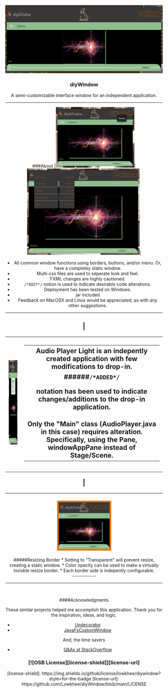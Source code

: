 <div align="center">
    <img src="https://raw.githubusercontent.com/Lowkhee/diyWindow/master/screenshots/titleWide.png"  width="720" height="217">

  <h3 align="center">diyWindow</h3>

  <p align="center">
    A semi-customizable interface window for an independent application. 
    <br />

------------


###About
|<img src="https://raw.githubusercontent.com/Lowkhee/diyWindow/master/screenshots/buttonTooltip.png"  width="251" height="193">|<img src="https://raw.githubusercontent.com/Lowkhee/diyWindow/master/screenshots/menubuttonoptions.png"  width="360" height="275">|

* All common window functions using borders, buttons, and/or menu. Or, have a completey static window.
* Multi-css files are used to seperate look and feel. 
* FXML changes are highly cautioned.
* `/*EDIT*/` notion is used to indicate desirable code alterations.
* Deployment has been tested on Windows.
* jar included
* Feedback on MacOSX and Linux would be appreciated, as with any other suggestions.

------------


|<table> <tr><th><img src="https://raw.githubusercontent.com/Lowkhee/diyWindow/master/screenshots/insideApp.png"  width="165" height="269"></th><th><table> <tr><th>Audio Player Light is an indepently created application with few modifications to drop-in. </th></tr><tr><td>
######`/*ADDED*/`
------------
notation has been used to indicate changes/additions to the drop-in application.
</td></tr><tr><td>Only the "Main" class (AudioPlayer.java in this case) requires alteration. Specifically, using the Pane, windowAppPane instead of Stage/Scene.</td></tr> </table></th></tr><tr><td></td><td></td></tr> </table>| 

------------


<h3 align="center"><img src="https://raw.githubusercontent.com/Lowkhee/diyWindow/master/screenshots/solidborder.png"  width="173" height="159"></h3>
#####Resizing Border
* Setting to "Transparent" will prevent resize, creating a static window.
* Color opacity can be used to make a virtually invisble resize border.
* Each border side is indepently configurable.
<br>
------------

------------
<br>

####Acknowledgments

These similar projects helped me accomplish this application. Thank you for the inspiration, ideas, and logic.

* [Undecorator](https://github.com/in-sideFX/Undecorator)
* [JavaFxCustomWindow](https://github.com/dinuka9/JavaFxCustomWindow)

And, the time savers

* [Q&As at StackOverflow](https://stackoverflow.com/)



<h3 align="center">[![OSB License][license-shield]][license-url]</h3>
<!-- MARKDOWN LINKS & IMAGES -->
<!-- https://www.markdownguide.org/basic-syntax/#reference-style-links -->
[license-shield]: https://img.shields.io/github/license/lowkhee/diywindow?style=for-the-badge
[license-url]: https://github.com/Lowkhee/diyWindow/blob/main/LICENSE

